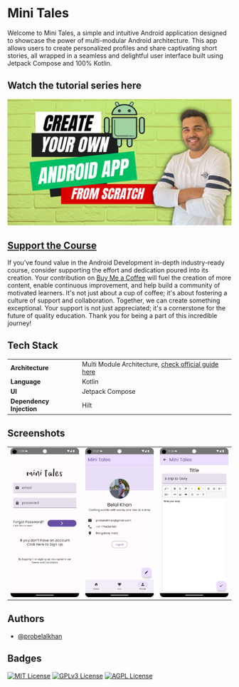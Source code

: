 # Mini Tales

Welcome to Mini Tales, a simple and intuitive Android application designed to showcase the power of
multi-modular Android architecture. This app allows users to create personalized profiles and share
captivating short stories, all wrapped in a seamless and delightful user interface built using
Jetpack Compose and 100% Kotlin.

## Watch the tutorial series here
[![Build Android App from Scratch](/readme/course-thumbnail.png)](https://bit.ly/3uA9JFh)

## [Support the Course](https://www.buymeacoffee.com/probelalkhan)

If you've found value in the Android Development in-depth industry-ready course, consider supporting the effort and dedication poured into its creation. Your contribution on [Buy Me a Coffee](https://www.buymeacoffee.com/probelalkhan) will fuel the creation of more content, enable continuous improvement, and help build a community of motivated learners. It's not just about a cup of coffee; it's about fostering a culture of support and collaboration. Together, we can create something exceptional. Your support is not just appreciated; it's a cornerstone for the future of quality education. Thank you for being a part of this incredible journey!

## Tech Stack

<table>
    <tr>
        <td><b>Architecture</b></td>
        <td>Multi Module Architecture, <a href="https://developer.android.com/topic/modularization">check official guide here</a></td>
    </tr>
    <tr>
        <td><b>Language</b></td>
        <td>Kotlin</td>
    </tr>
    <tr>
        <td><b>UI</b></td>
        <td>Jetpack Compose</td>
    </tr>
    <tr>
        <td><b>Dependency Injection</b></td>
        <td>Hilt</td>
    </tr>
</table>

## Screenshots

<table>
    <tbody>
        <tr>
            <td>
                <img alt="login" src="readme/login.png" width="300">    
            </td>
            <td>
                <img alt="profile" src="readme/profile.png" width="300">
            </td>
            <td>
                <img alt="profile" src="readme/write_story.png" width="300">
            </td>
        </tr>
    </tbody>
</table>

## Authors

- [@probelalkhan](https://www.github.com/probelalkhan)

## Badges

[![MIT License](https://img.shields.io/badge/License-MIT-green.svg)](https://choosealicense.com/licenses/mit/)
[![GPLv3 License](https://img.shields.io/badge/License-GPL%20v3-yellow.svg)](https://opensource.org/licenses/)
[![AGPL License](https://img.shields.io/badge/license-AGPL-blue.svg)](http://www.gnu.org/licenses/agpl-3.0)